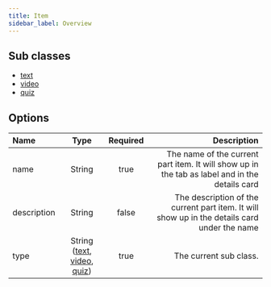 ```yaml
---
title: Item
sidebar_label: Overview
---
```


## Sub classes

- [text](text)
- [video](video)
- [quiz](quiz)

## Options

| Name        |                        Type                         | Required |                                                                                    Description |
| :---------- | :-------------------------------------------------: | :------: | ---------------------------------------------------------------------------------------------: |
| name        |                       String                        |   true   | The name of the current part item. It will show up in the tab as label and in the details card |
| description |                       String                        |  false   |   The description of the current part item. It will show up in the details card under the name |
| type        | String ([text](text), [video](video), [quiz](quiz)) |   true   |                                                                         The current sub class. |
